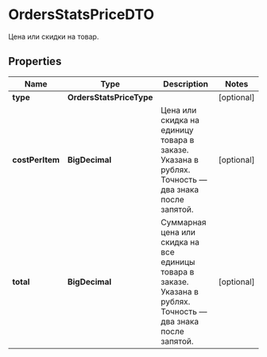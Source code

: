 

# OrdersStatsPriceDTO

Цена или скидки на товар.

## Properties

| Name | Type | Description | Notes |
|------------ | ------------- | ------------- | -------------|
|**type** | **OrdersStatsPriceType** |  |  [optional] |
|**costPerItem** | **BigDecimal** | Цена или скидка на единицу товара в заказе. Указана в рублях. Точность — два знака после запятой.  |  [optional] |
|**total** | **BigDecimal** | Суммарная цена или скидка на все единицы товара в заказе. Указана в рублях. Точность — два знака после запятой.  |  [optional] |




